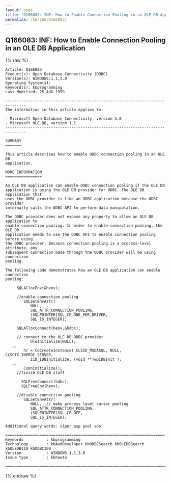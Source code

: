 ```yaml
---
layout: page
title: "Q166083: INF: How to Enable Connection Pooling in an OLE DB Application"
permalink: /kb/166/Q166083/
---
```


## Q166083: INF: How to Enable Connection Pooling in an OLE DB Application

{% raw %}

	Article: Q166083
	Product(s): Open Database Connectivity (ODBC)
	Version(s): WINDOWS:1.1,3.0
	Operating System(s): 
	Keyword(s): kbprogramming
	Last Modified: 25-AUG-1999
	
	-------------------------------------------------------------------------------
	The information in this article applies to:
	
	- Microsoft Open Database Connectivity, version 3.0 
	- Microsoft OLE DB, version 1.1 
	-------------------------------------------------------------------------------
	
	SUMMARY
	=======
	
	This article describes how to enable ODBC connection pooling in an OLE DB
	application.
	
	MORE INFORMATION
	================
	
	An OLE DB application can enable ODBC connection pooling if the OLE DB
	application is using the OLE DB provider for ODBC. The OLE DB application that
	uses the ODBC provider is like an ODBC application because the ODBC provider
	internally calls the ODBC API to perform data manipulation.
	
	The ODBC provider does not expose any property to allow an OLE DB application to
	enable connection pooling. In order to enable connection pooling, the OLE DB
	application needs to use the ODBC API to enable connection pooling before using
	the ODBC provider. Because connection pooling is a process-level attribute, any
	subsequent connection made through the ODBC provider will be using connection
	pooling.
	
	The following code demonstrates how an OLE DB application can enable connection
	pooling:
	
	     SQLAllocEnv(&henv);
	
	     //enable connection pooling
	        SQLSetEnvAttr(
	           NULL,
	           SQL_ATTR_CONNECTION_POOLING,
	           (SQLPOINTER)SQL_CP_ONE_PER_DRIVER,
	           SQL_IS_INTEGER);
	
	     SQLAllocConnect(henv,&hdbc);
	
	     // connect to the OLE DB ODBC provider
	           OleInitialize(NULL);
	  ...
	        hr = CoCreateInstance( CLSID_MSDASQL, NULL, CLSCTX_INPROC_SERVER,
	           IID_IDBInitialize, (void **)&pIDBInit );
	  ...
	        CoUninitialize();
	     //finish OLE DB stuff
	
	       SQLFreeConnect(hdbc);
	       SQLFreeEnv(henv);
	
	     //disable connection pooling
	        SQLSetEnvAttr(
	           NULL,  // make process level cursor pooling
	           SQL_ATTR_CONNECTION_POOLING,
	           (SQLPOINTER)SQL_CP_OFF,
	           SQL_IS_INTEGER);
	
	Additional query words: viper asp pool ado
	
	======================================================================
	Keywords          : kbprogramming 
	Technology        : kbAudDeveloper kbODBCSearch kbOLEDBSearch kbOLEDB110 kbODBC300
	Version           : WINDOWS:1.1,3.0
	Issue type        : kbhowto
	
	=============================================================================
	

{% endraw %}

